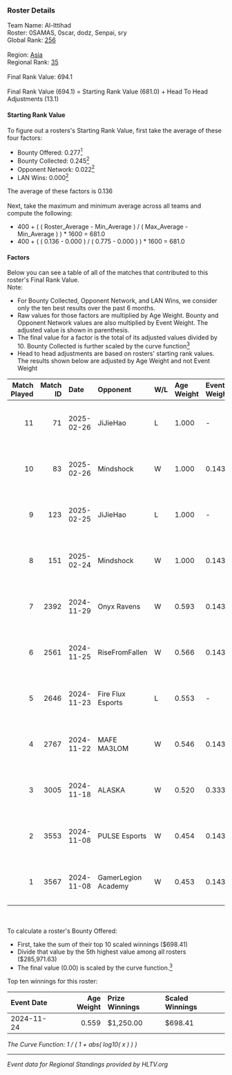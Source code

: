 ### Roster Details<br />
Team Name: Al-Ittihad<br />
Roster: 0SAMAS, 0scar, dodz, Senpai, sry<br />
Global Rank: [256](../../standings_global_2025_02_28.md)<br />
<br />
Region: [Asia]( ../../standings_asia_2025_02_28.md)<br />
Regional Rank: [35]( ../../standings_asia_2025_02_28.md)<br />
<br />
Final Rank Value:  694.1<br />
<br />
Final Rank Value (694.1) = Starting Rank Value (681.0) + Head To Head Adjustments (13.1)<br />

#### Starting Rank Value<br />
To figure out a rosters's Starting Rank Value, first take the average of these four factors:<br />
- Bounty Offered: 0.277[<sup>1</sup>](#table2)
- Bounty Collected: 0.245[<sup>2</sup>](#table1)
- Opponent Network: 0.022[<sup>2</sup>](#table1)
- LAN Wins: 0.000[<sup>2</sup>](#table1)

The average of these factors is 0.136<br />
<br />
Next, take the maximum and minimum average across all teams and compute the following:<br />
- 400 + ( ( Roster_Average - Min_Average ) / ( Max_Average - Min_Average ) ) * 1600 = 681.0
- 400 + ( ( 0.136 - 0.000 ) / ( 0.775 - 0.000 ) ) * 1600 = 681.0


#### Factors<br />
Below you can see a table of all of the matches that contributed to this roster's Final Rank Value.<br />
Note:<br />

- For Bounty Collected, Opponent Network, and LAN Wins, we consider only the ten best results over the past 6 months.
- Raw values for those factors are multiplied by Age Weight. Bounty and Opponent Network values are also multiplied by Event Weight. The adjusted value is shown in parenthesis.
- The final value for a factor is the total of its adjusted values divided by 10. Bounty Collected is further scaled by the curve function[<sup>3</sup>](#curveFunction)
- Head to head adjustments are based on rosters' starting rank values. The results shown below are adjusted by Age Weight and not Event Weight
<span id="table1"></span><br />


| Match Played | Match ID | Date       | Opponent            | W/L | Age Weight | Event Weight | Bounty Collected | Opponent Network | LAN Wins  | H2H Adj. | Roster                             |
| -: | -: | :- | :- | :- | :- | :- | :- | :- | :- | -: | :- |
|           11 |       71 | 2025-02-26 | JiJieHao            | L   | 1.000      | -            | -                | -                | -         |   -16.72 | 0SAMAS, 0scar, dodz, Senpai, sry   |
|           10 |       83 | 2025-02-26 | Mindshock           | W   | 1.000      | 0.143        | 0.000 (0.000)    | 0.079 (0.011)    | 0 (0.000) |     5.19 | 0SAMAS, 0scar, dodz, Senpai, sry   |
|            9 |      123 | 2025-02-25 | JiJieHao            | L   | 1.000      | -            | -                | -                | -         |   -17.80 | 0SAMAS, 0scar, dodz, Senpai, sry   |
|            8 |      151 | 2025-02-24 | Mindshock           | W   | 1.000      | 0.143        | 0.000 (0.000)    | 0.079 (0.011)    | 0 (0.000) |     4.67 | 0SAMAS, 0scar, dodz, Senpai, sry   |
|            7 |     2392 | 2024-11-29 | Onyx Ravens         | W   | 0.593      | 0.143        | 0.022 (0.002)    | 0.170 (0.014)    | 0 (0.000) |     8.77 | 0SAMAS, 0scar, Dodal, EMSTAR, h0kz |
|            6 |     2561 | 2024-11-25 | RiseFromFallen      | W   | 0.566      | 0.143        | 0.000 (0.000)    | 0.027 (0.002)    | 0 (0.000) |     2.80 | 0SAMAS, 0scar, Dodal, EMSTAR, h0kz |
|            5 |     2646 | 2024-11-23 | Fire Flux Esports   | L   | 0.553      | -            | -                | -                | -         |    -2.77 | 0SAMAS, 0scar, Dodal, NAKO, ViTaL  |
|            4 |     2767 | 2024-11-22 | MAFE MA3LOM         | W   | 0.546      | 0.143        | 0.000 (0.000)    | 0.024 (0.002)    | 0 (0.000) |     4.81 | 0SAMAS, 0scar, Dodal, EMSTAR, h0kz |
|            3 |     3005 | 2024-11-18 | ALASKA              | W   | 0.520      | 0.333        | 0.036 (0.006)    | 0.940 (0.163)    | 0 (0.000) |    14.35 | 0SAMAS, 0scar, Dodal, NAKO, ViTaL  |
|            2 |     3553 | 2024-11-08 | PULSE Esports       | W   | 0.454      | 0.143        | 0.004 (0.000)    | 0.023 (0.001)    | 0 (0.000) |     4.61 | 0SAMAS, 0scar, Dodal, NAKO, ViTaL  |
|            1 |     3567 | 2024-11-08 | GamerLegion Academy | W   | 0.453      | 0.143        | 0.000 (0.000)    | 0.242 (0.016)    | 0 (0.000) |     5.21 | 0SAMAS, 0scar, Dodal, NAKO, ViTaL  |

<br />
<span id="table2"></span><br />
To calculate a roster's Bounty Offered:<br />

- First, take the sum of their top 10 scaled winnings ($698.41)
- Divide that value by the 5th highest value among all rosters ($285,971.63)
- The final value (0.00) is scaled by the curve function.[<sup>3</sup>](#curveFunction)

Top ten winnings for this roster:<br />

| Event Date | Age Weight | Prize Winnings | Scaled Winnings |
| :- | -: | :- | :- |
| 2024-11-24 |      0.559 | $1,250.00      | $698.41         |


<span id="curveFunction"></span>_The Curve Function: 1 / ( 1 + abs( log10( x ) ) )_<br />

---
_Event data for Regional Standings provided by HLTV.org_<br />
